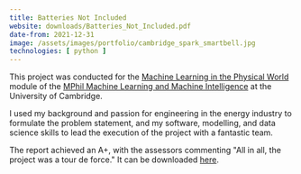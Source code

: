 ```yaml
---
title: Batteries Not Included
website: downloads/Batteries_Not_Included.pdf
date-from: 2021-12-31
image: /assets/images/portfolio/cambridge_spark_smartbell.jpg
technologies: [ python ]
---
```


This project was conducted for the [Machine Learning in the Physical World](https://mlatcl.github.io/mlphysical/) module of the [MPhil Machine Learning and Machine Intelligence](https://www.mlmi.eng.cam.ac.uk/) at the University of Cambridge.

I used my background and passion for engineering in the energy industry to formulate the problem statement, and my software, modelling, and data science skills to lead the execution of the project with a fantastic team.

The report achieved an A+, with the assessors commenting "All in all, the project was a tour de force." It can be downloaded [here](downloads/Batteries_Not_Included.pdf).
